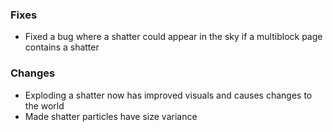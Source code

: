 ### Fixes
- Fixed a bug where a shatter could appear in the sky if a multiblock page contains a shatter

### Changes
- Exploding a shatter now has improved visuals and causes changes to the world
- Made shatter particles have size variance